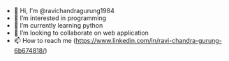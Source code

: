 - 👋 Hi, I’m @ravichandragurung1984
- 👀 I’m interested in programming
- 🌱 I’m currently learning python
- 💞️ I’m looking to collaborate on web application
- 📫 How to reach me (https://www.linkedin.com/in/ravi-chandra-gurung-6b674818/)
<!---
ravichandragurung1984/ravichandragurung1984 is a ✨ special ✨ repository because its `README.md` (this file) appears on your GitHub profile.
You can click the Preview link to take a look at your changes.
--->
